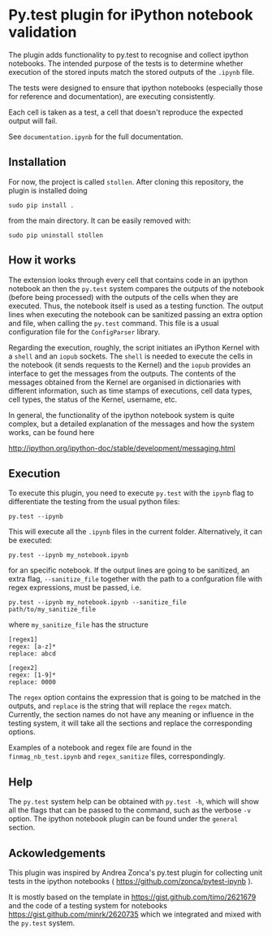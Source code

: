 # Py.test plugin for iPython notebook validation

The plugin adds functionality to py.test to recognise and collect ipython
notebooks. The intended purpose of the tests is to determine whether execution
of the stored inputs match the stored outputs of the `.ipynb` file.

The tests were designed to ensure that ipython notebooks (especially those for
reference and documentation), are executing consistently.

Each cell is taken as a test, a cell that doesn't reproduce the expected
output will fail.

See `documentation.ipynb` for the full documentation.

## Installation
For now, the project is called `stollen`. After cloning this repository, the
plugin is installed doing

    sudo pip install .

from the main directory. It can be easily removed with:

    sudo pip uninstall stollen


## How it works
The extension looks through every cell that contains code in an ipython notebook
an then the `py.test` system compares the outputs of the notebook
(before being processed) with the 
outputs of the cells when they are executed. Thus, the notebook itself is
used as a testing function.
The output lines when executing the notebook can be sanitized passing an
extra option and file, when calling the `py.test` command. This file
is a usual configuration file for the `ConfigParser` library.

Regarding the execution, roughly, the script initiates an
iPython Kernel with a `shell` and
an `iopub` sockets. The `shell` is needed to execute the cells in
the notebook (it sends requests to the Kernel) and the `iopub` provides 
an interface to get the messages from the outputs. The contents
of the messages obtained from the Kernel are organised in dictionaries
with different information, such as time stamps of executions,
cell data types, cell types, the status of the Kernel, username, etc.

In general, the functionality of the ipython notebook system is 
quite complex, but a detailed explanation of the messages
and how the system works, can be found here 

http://ipython.org/ipython-doc/stable/development/messaging.html

## Execution
To execute this plugin, you need to execute `py.test` with the `ipynb` flag
to differentiate the testing from the usual python files:

    py.test --ipynb

This will execute all the `.ipynb` files in the current folder. Alternatively,
it can be executed:

    py.test --ipynb my_notebook.ipynb

for an specific notebook. 
If the output lines are going to be sanitized, an extra flag, `--sanitize_file`
together with the path to a confguration file with regex expressions, must be passed,
i.e.

    py.test --ipynb my_notebook.ipynb --sanitize_file path/to/my_sanitize_file

where `my_sanitize_file` has the structure

```
[regex1]
regex: [a-z]* 
replace: abcd

[regex2]
regex: [1-9]*
replace: 0000
```

The `regex` option contains the expression that is going to be matched in the outputs, and
`replace` is the string that will replace the `regex` match. Currently, the section
names do not have any meaning or influence in the testing system, it will take
all the sections and replace the corresponding options.

Examples of a notebook and regex file are found in the `finmag_nb_test.ipynb`
and `regex_sanitize` files, correspondingly.

## Help
The `py.test` system help can be obtained with `py.test -h`, which will
show all the flags that can be passed to the command, such as the
verbose `-v` option. The ipython notebook plugin can be found under the
`general` section.


## Ackowledgements
This plugin was inspired by Andrea Zonca's py.test plugin for collecting unit
tests in the ipython notebooks ( https://github.com/zonca/pytest-ipynb ).


It is mostly based on the template in https://gist.github.com/timo/2621679 
and the code of a testing system for notebooks https://gist.github.com/minrk/2620735
which we integrated and mixed with the `py.test` system.